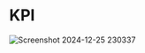 # KPI








![Screenshot 2024-12-25 230337](https://github.com/user-attachments/assets/a1c4cfdb-1998-42bc-a699-e5813f0ab5ad)
